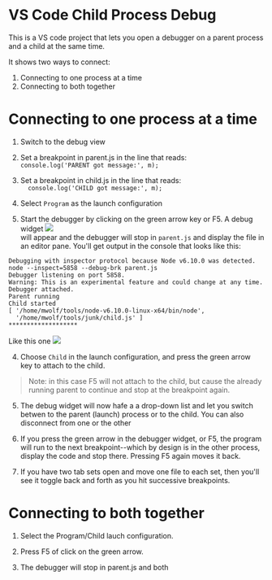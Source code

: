# VS Code Child Process Debug

This is a VS code project that lets you open a debugger on a parent process and a child at the same time.

It shows two ways to connect: 
1. Connecting to one process at a time
2. Connecting to both together

# Connecting to one process at a time

1. Switch to the debug view

3. Set a breakpoint in parent.js in the line that reads: <BR> `console.log('PARENT got message:', m);`

4. Set a breakpoint in child.js in the line that reads: <BR> `  console.log('CHILD got message:', m);`
2. Select `Program` as the launch configuration

3. Start the debugger by clicking on the green arrow key or F5. A debug widget <img src="https://code.visualstudio.com/images/debugging_actions.png"/> 
<br>will appear and the debugger will stop in `parent.js` and display the file in an editor pane. You'll get output in the console that looks like this: 

```
Debugging with inspector protocol because Node v6.10.0 was detected.
node --inspect=5858 --debug-brk parent.js 
Debugger listening on port 5858.
Warning: This is an experimental feature and could change at any time.
Debugger attached.
Parent running
Child started
[ '/home/mwolf/tools/node-v6.10.0-linux-x64/bin/node',
  '/home/mwolf/tools/junk/child.js' ]
******************* 
```
Like this one <img src="https://code.visualstudio.com/images/debugging_debug-actions-widget.png"/>

4. Choose `Child` in the launch configuration, and press the green arrow key to attach to the child.

> Note: in this case F5 will not attach to the child, but cause the already running parent to continue and stop at the breakpoint again.

5. The debug widget will now hafe a a drop-down list and let you switch betwen to  the parent (launch) process or to the child. You can also disconnect from one or the other

6. If you press the green arrow in the debugger widget, or F5, the program will run to the next breakpoint--which by design is in the other process, display the code and stop there. Pressing F5 again moves it back.

7. If you have two tab sets open and move one file to each set, then you'll see it toggle back and forth as you hit successive breakpoints.

# Connecting to both together

1. Select the Program/Child lauch configuration.

2. Press F5 of click on the green arrow.

3. The debugger will stop in parent.js and both 


